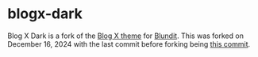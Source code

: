 # blogx-dark
Blog X Dark is a fork of the [Blog X theme](https://github.com/bludit/bludit/tree/v3.0/bl-themes/blogx) for [Blundit](https://www.bludit.com). This was forked on December 16, 2024 with the last commit before forking being [this commit](https://github.com/bludit/bludit/commit/3c02c864989aad0f3065faf296f99baeb1dc16ad).
